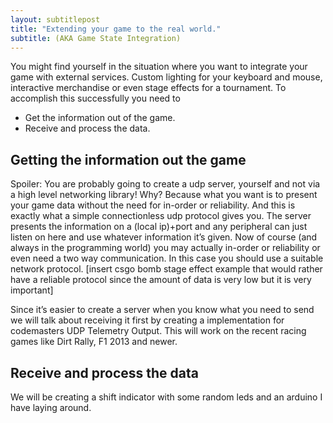 ```yaml
---
layout: subtitlepost
title: "Extending your game to the real world."
subtitle: (AKA Game State Integration)
---
```


You might find yourself in the situation where you want to integrate your game with external services. Custom lighting for your keyboard and mouse, interactive merchandise or even stage effects for a tournament.
To accomplish this successfully you need to

* Get the information out of the game.
* Receive and process the data.

## Getting the information out the game
Spoiler: You are probably going to create a udp server, yourself and not via a high level networking library!
Why? Because what you want is to present your game data without the need for in-order or reliability. And this is exactly what a simple connectionless udp protocol gives you. The server presents the information on a (local ip)+port and any peripheral can just listen on here and use whatever information it’s given. Now of course (and always in the programming world) you may actually in-order or reliability or even need a two way communication. In this case you should use a suitable network protocol.
[insert csgo bomb stage effect example that would rather have a reliable protocol since the amount of data is very low but it is very important]
 
Since it’s easier to create a server when you know what you need to send we will talk about receiving it first by creating a implementation for codemasters UDP Telemetry Output. This will work on the recent racing games like Dirt Rally, F1 2013 and newer.
## Receive and process the data
We will be creating a shift indicator with some random leds and an arduino I have laying around.


